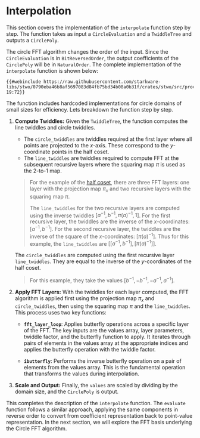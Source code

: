 # Interpolation

This section covers the implementation of the `interpolate` function step by step. The function takes as input a `CircleEvaluation` and a `TwiddleTree` and outputs a `CirclePoly`.

The circle FFT algorithm changes the order of the input. Since the `CircleEvaluation` is in `BitReversedOrder`, the output coefficients of the `CirclePoly` will be in `NaturalOrder`. The complete implementation of the `interpolate` function is shown below:

```rust,no_run,noplayground
{{#webinclude https://raw.githubusercontent.com/starkware-libs/stwo/0790eba46b8af5697083d84fb75bd34b08a0b31f/crates/stwo/src/prover/backend/cpu/circle.rs 19:72}}
```


The function includes hardcoded implementations for circle domains of small sizes for efficiency. Lets breakdown the function step by step.

1. **Compute Twiddles:** Given the `TwiddleTree`, the function computes the line twiddles and circle twiddles.
   - The `circle_twiddles` are twiddles required at the first layer where all points are projected to the $x$-axis. These correspond to the $y$-coordinate points in the half coset.
   - The `line_twiddles` are twiddles required to compute FFT at the subsequent recursive layers where the squaring map $\pi$ is used as the 2-to-1 map.

   > For the example of the [half coset](./twiddles.md#fig-half-coset), there are three FFT layers: one layer with the projection map $\pi_x$ and two recursive layers with the squaring map $\pi$. 
   > 
   > The `line_twiddles` for the two recursive layers are computed using the inverse twiddles $[a^{-1}, b^{-1}, \pi(a)^{-1}, 1]$. For the first recursive layer, the twiddles are the inverse of the $x$-coordinates: $[a^{-1}, b^{-1}]$. For the second recursive layer, the twiddles are the inverse of the square of the $x$-coordinates: $[\pi(a)^{-1}]$. Thus for this example, the `line_twiddles` are $[[a^{-1}, b^{-1}], [\pi(a)^{-1}]]$.

   The `circle_twiddles` are computed using the first recursive layer `line_twiddles`. They are equal to the inverse of the $y$-coordinates of the half coset.
   > For this example, they take the values $[b^{-1}, -b^{-1}, -a^{-1}, a^{-1}]$.

2. **Apply FFT Layers:** With the twiddles for each layer computed, the FFT algorithm is applied first using the projection map $\pi_x$ and `circle_twiddles`, then using the squaring map $\pi$ and the `line_twiddles`. This process uses two key functions:

   - **`fft_layer_loop`**: Applies butterfly operations across a specific layer of the FFT. The key inputs are the values array, layer parameters, twiddle factor, and the butterfly function to apply. It iterates through pairs of elements in the values array at the appropriate indices and applies the butterfly operation with the twiddle factor.

   - **`ibutterfly`**: Performs the inverse butterfly operation on a pair of elements from the values array. This is the fundamental operation that transforms the values during interpolation.

3. **Scale and Output:** Finally, the `values` are scaled by dividing by the domain size, and the `CirclePoly` is output.

This completes the description of the `interpolate` function. The `evaluate` function follows a similar approach, applying the same components in reverse order to convert from coefficient representation back to point-value representation. In the next section, we will explore the FFT basis underlying the Circle FFT algorithm.
